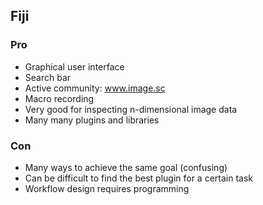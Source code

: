## Fiji

### Pro

- Graphical user interface 
- Search bar
- Active community: www.image.sc
- Macro recording
- Very good for inspecting n-dimensional image data
- Many many plugins and libraries


### Con

- Many ways to achieve the same goal (confusing)
- Can be difficult to find the best plugin for a certain task
- Workflow design requires programming
